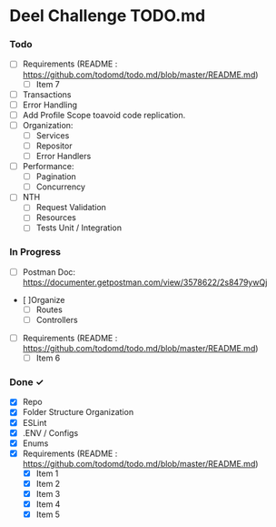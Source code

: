 # Deel Challenge TODO.md

### Todo
- [ ] Requirements (README : https://github.com/todomd/todo.md/blob/master/README.md)
    - [ ] Item 7 
- [ ] Transactions
- [ ] Error Handling
- [ ] Add Profile Scope toavoid code replication.
- [ ] Organization:
    - [ ] Services
    - [ ] Repositor
    - [ ] Error Handlers
- [ ] Performance:
    - [ ] Pagination
    - [ ] Concurrency
- [ ] NTH
    - [ ] Request Validation
    - [ ] Resources
    - [ ] Tests Unit / Integration

### In Progress

- [ ] Postman Doc: https://documenter.getpostman.com/view/3578622/2s8479ywQj
- [ ]Organize 
    - [ ] Routes
    - [ ] Controllers
- [ ] Requirements (README : https://github.com/todomd/todo.md/blob/master/README.md)
    - [ ] Item 6 

### Done ✓

- [x] Repo 
- [x] Folder Structure Organization
- [x] ESLint
- [x] .ENV / Configs
- [x] Enums
- [x] Requirements (README : https://github.com/todomd/todo.md/blob/master/README.md)
    - [x] Item 1 
    - [x] Item 2 
    - [x] Item 3 
    - [x] Item 4 
    - [x] Item 5 
